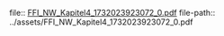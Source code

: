 file:: [FFI_NW_Kapitel4_1732023923072_0.pdf](../assets/FFI_NW_Kapitel4_1732023923072_0.pdf)
file-path:: ../assets/FFI_NW_Kapitel4_1732023923072_0.pdf
